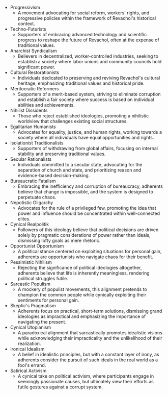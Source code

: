 - Progressivism
	- A movement advocating for social reform, workers' rights, and progressive policies within the framework of Revachol's historical context.
- Techno-Futurists
	- Supporters of embracing advanced technology and scientific progress to reshape the future of Revachol, often at the expense of traditional values.
- Anarchist Syndicalism
	- Believers in decentralized, worker-controlled industries, seeking to establish a society where labor unions and community councils hold significant power.
- Cultural Restorationists
	- Individuals dedicated to preserving and reviving Revachol's cultural heritage, emphasizing traditional values and historical pride.
- Meritocratic Reformers
	- Supporters of a merit-based system, striving to eliminate corruption and establish a fair society where success is based on individual abilities and achievements.
- Nihilist Dissidents
	- Those who reject established ideologies, promoting a nihilistic worldview that challenges existing social structures.
- Egalitarian Humanists
	- Advocates for equality, justice, and human rights, working towards a society where all individuals have equal opportunities and rights.
- Isolationist Traditionalists
	- Supporters of withdrawing from global affairs, focusing on internal stability and preserving traditional values.
- Secular Rationalists
	- Individuals committed to a secular state, advocating for the separation of church and state, and prioritizing reason and evidence-based decision-making.
- Bureaucratic Fatalism
	- Embracing the inefficiency and corruption of bureaucracy, adherents believe that change is impossible, and the system is designed to perpetuate chaos.
- Nepotistic Oligarchy
	- Advocates for the rule of a privileged few, promoting the idea that power and influence should be concentrated within well-connected elites.
- Cynical Realpolitik
	- Followers of this ideology believe that political decisions are driven solely by pragmatic considerations of power rather than ideals, dismissing lofty goals as mere rhetoric.
- Opportunist Opportunism
	- A political stance centered on exploiting situations for personal gain, adherents are opportunists who navigate chaos for their benefit.
- Pessimistic Nihilism
	- Rejecting the significance of political ideologies altogether, adherents believe that life is inherently meaningless, rendering political struggles futile.
- Sarcastic Populism
	- A mockery of populist movements, this alignment pretends to champion the common people while cynically exploiting their sentiments for personal gain.
- Skeptic's Pragmatism
	- Adherents focus on practical, short-term solutions, dismissing grand ideologies as impractical and emphasizing the importance of navigating the present.
- Cynical Utopianism
	- A paradoxical alignment that sarcastically promotes idealistic visions while acknowledging their impracticality and the unlikelihood of their realization.
- Ironical Idealism
	- A belief in idealistic principles, but with a constant layer of irony, as adherents consider the pursuit of such ideals in the real world as a fool's errand.
- Satirical Activism
	- A cynical take on political activism, where participants engage in seemingly passionate causes, but ultimately view their efforts as futile gestures against a corrupt system.